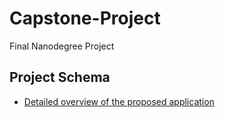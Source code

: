 # Capstone-Project
Final Nanodegree Project

## Project Schema
* [Detailed overview of the proposed application](Capstone_Stage1.pdf)